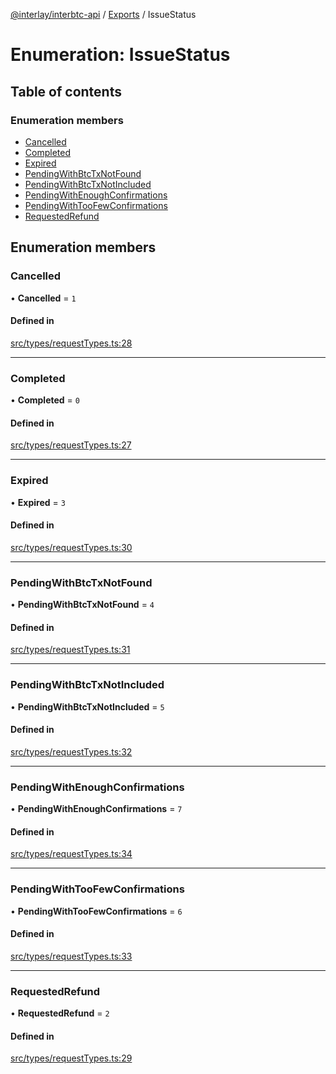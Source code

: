 [@interlay/interbtc-api](/README.md) / [Exports](/modules.md) / IssueStatus

# Enumeration: IssueStatus

## Table of contents

### Enumeration members

- [Cancelled](/enums/IssueStatus.md#cancelled)
- [Completed](/enums/IssueStatus.md#completed)
- [Expired](/enums/IssueStatus.md#expired)
- [PendingWithBtcTxNotFound](/enums/IssueStatus.md#pendingwithbtctxnotfound)
- [PendingWithBtcTxNotIncluded](/enums/IssueStatus.md#pendingwithbtctxnotincluded)
- [PendingWithEnoughConfirmations](/enums/IssueStatus.md#pendingwithenoughconfirmations)
- [PendingWithTooFewConfirmations](/enums/IssueStatus.md#pendingwithtoofewconfirmations)
- [RequestedRefund](/enums/IssueStatus.md#requestedrefund)

## Enumeration members

### Cancelled

• **Cancelled** = `1`

#### Defined in

[src/types/requestTypes.ts:28](https://github.com/interlay/interbtc-api/blob/5eab153/src/types/requestTypes.ts#L28)

___

### Completed

• **Completed** = `0`

#### Defined in

[src/types/requestTypes.ts:27](https://github.com/interlay/interbtc-api/blob/5eab153/src/types/requestTypes.ts#L27)

___

### Expired

• **Expired** = `3`

#### Defined in

[src/types/requestTypes.ts:30](https://github.com/interlay/interbtc-api/blob/5eab153/src/types/requestTypes.ts#L30)

___

### PendingWithBtcTxNotFound

• **PendingWithBtcTxNotFound** = `4`

#### Defined in

[src/types/requestTypes.ts:31](https://github.com/interlay/interbtc-api/blob/5eab153/src/types/requestTypes.ts#L31)

___

### PendingWithBtcTxNotIncluded

• **PendingWithBtcTxNotIncluded** = `5`

#### Defined in

[src/types/requestTypes.ts:32](https://github.com/interlay/interbtc-api/blob/5eab153/src/types/requestTypes.ts#L32)

___

### PendingWithEnoughConfirmations

• **PendingWithEnoughConfirmations** = `7`

#### Defined in

[src/types/requestTypes.ts:34](https://github.com/interlay/interbtc-api/blob/5eab153/src/types/requestTypes.ts#L34)

___

### PendingWithTooFewConfirmations

• **PendingWithTooFewConfirmations** = `6`

#### Defined in

[src/types/requestTypes.ts:33](https://github.com/interlay/interbtc-api/blob/5eab153/src/types/requestTypes.ts#L33)

___

### RequestedRefund

• **RequestedRefund** = `2`

#### Defined in

[src/types/requestTypes.ts:29](https://github.com/interlay/interbtc-api/blob/5eab153/src/types/requestTypes.ts#L29)
